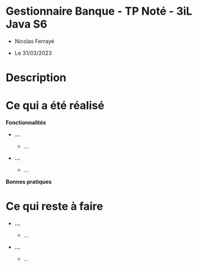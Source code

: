# Gestionnaire Banque - TP Noté - 3iL Java S6

- Nicolas Ferrayé


- Le 31/03/2023

# Description


# Ce qui a été réalisé

**Fonctionnalités**

- **...**

    - ...


- **...**
    - ...

**Bonnes pratiques**

# Ce qui reste à faire

- **...**

  - ...


- **...**
  - ...
